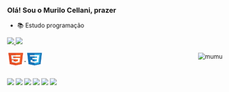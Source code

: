 ### Olá! Sou o Murilo Cellani, prazer
- 📚 Estudo programação

<div>
  <a href="https://github.com/mcellani">
  <img height="180em" src="https://github-readme-stats.vercel.app/api?username=MCELLANI&show_icons=true&theme=tokyonight,&include_all_commits=true&count_private=true"/>
  <img height="180em" src="https://github-readme-stats.vercel.app/api/top-langs/?username=mcellani&layout=compact&langs_count=7&theme=tokyonight,"/>
</div>
  
  <div style="display: inline_block"><br>
  <img align="center" alt="Rafa-HTML" height="30" width="40" src="https://raw.githubusercontent.com/devicons/devicon/master/icons/html5/html5-original.svg">
  <img align="center" alt="Rafa-CSS" height="30" width="40" src="https://raw.githubusercontent.com/devicons/devicon/master/icons/css3/css3-original.svg">
  <img align="right" alt="mumu" height="100 width="90" src="https://cdn.discordapp.com/attachments/864127888277766194/870432403355742298/download20210704192650.png">
</div>
  
 ##
  
  <div> 
  <a href="https://www.youtube.com/channel/UCSHB-rvRvtsi0xgYLjhFBwg" target="_blank"><img src="https://img.shields.io/badge/YouTube-FF0000?style=for-the-badge&logo=youtube&logoColor=white" target="_blank"></a>
  <a href="https://instagram.com/murilo.cellani" target="_blank"><img src="https://img.shields.io/badge/-Instagram-%23E4405F?style=for-the-badge&logo=instagram&logoColor=white" target="_blank"></a>
 	<a href="https://www.twitch.tv/ymuukaa" target="_blank"><img src="https://img.shields.io/badge/Twitch-9146FF?style=for-the-badge&logo=twitch&logoColor=white" target="_blank"></a>
 <a href="https://discord.gg/longbeachrp" target="_blank"><img src="https://img.shields.io/badge/Discord-7289DA?style=for-the-badge&logo=discord&logoColor=white" target="_blank"></a> 
  <a href = "mailto:murilocellani09@gmail.com"><img src="https://img.shields.io/badge/-Gmail-%23333?style=for-the-badge&logo=gmail&logoColor=white" target="_blank"></a>
  <a href="https://www.linkedin.com/in/murilo-cellani-batista-524023198/" target="_blank"><img src="https://img.shields.io/badge/-LinkedIn-%230077B5?style=for-the-badge&logo=linkedin&logoColor=white" target="_blank"></a> 
